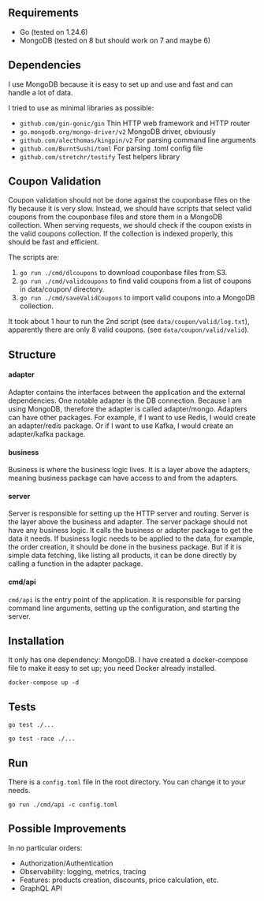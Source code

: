 ## Requirements

* Go (tested on 1.24.6)
* MongoDB (tested on 8 but should work on 7 and maybe 6)

## Dependencies

I use MongoDB because it is easy to set up and use and fast and can handle a lot of data.

I tried to use as minimal libraries as possible:
* `github.com/gin-gonic/gin`         Thin HTTP web framework and HTTP router
* `go.mongodb.org/mongo-driver/v2`   MongoDB driver, obviously
* `github.com/alecthomas/kingpin/v2` For parsing command line arguments
* `github.com/BurntSushi/toml`       For parsing .toml config file
* `github.com/stretchr/testify`      Test helpers library

## Coupon Validation

Coupon validation should not be done against the couponbase files on the fly because it is very slow.
Instead, we should have scripts that select valid coupons from the couponbase files and store them in a MongoDB 
collection.
When serving requests, we should check if the coupon exists in the valid coupons collection.
If the collection is indexed properly, this should be fast and efficient.

The scripts are:
1. `go run ./cmd/dlcoupons` to download couponbase files from S3.
2. `go run ./cmd/validcoupons` to find valid coupons from a list of coupons in data/coupon/ directory.
3. `go run ./cmd/saveValidCoupons` to import valid coupons into a MongoDB collection.

It took about 1 hour to run the 2nd script (see `data/coupon/valid/log.txt`), apparently there are only 8 valid
coupons. (see `data/coupon/valid/valid`).

## Structure

#### adapter

Adapter contains the interfaces between the application and the external dependencies.
One notable adapter is the DB connection. Because I am using MongoDB, therefore the adapter is called adapter/mongo.
Adapters can have other packages. For example, if I want to use Redis, I would create an adapter/redis package. Or if
I want to use Kafka, I would create an adapter/kafka package.

#### business

Business is where the business logic lives. It is a layer above the adapters, meaning business package can have access
to and from the adapters.

#### server

Server is responsible for setting up the HTTP server and routing.
Server is the layer above the business and adapter.
The server package should not have any business logic.
It calls the business or adapter package to get the data it needs.
If business logic needs to be applied to the data, for example, the order creation, it should be done in the business
package.
But if it is simple data fetching, like listing all products, it can be done directly by calling a function in the
adapter package.

#### cmd/api

`cmd/api` is the entry point of the application. It is responsible for parsing command line arguments, setting up the
configuration, and starting the server.

## Installation

It only has one dependency: MongoDB.
I have created a docker-compose file to make it easy to set up; you need Docker already installed.

`docker-compose up -d`

## Tests

`go test ./...`

`go test -race ./...`

## Run

There is a `config.toml` file in the root directory. You can change it to your needs.

`go run ./cmd/api -c config.toml`

## Possible Improvements

In no particular orders:

* Authorization/Authentication
* Observability: logging, metrics, tracing
* Features: products creation, discounts, price calculation, etc.
* GraphQL API
